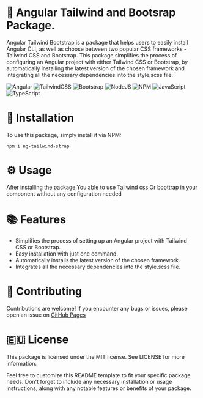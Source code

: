 # :jack_o_lantern: Angular Tailwind and Bootsrap Package.
Angular Tailwind Bootstrap is a package that helps users to easily install Angular CLI, as well as choose between two popular CSS frameworks - Tailwind CSS and Bootstrap. This package simplifies the process of configuring an Angular project with either Tailwind CSS or Bootstrap, by automatically installing the latest version of the chosen framework and integrating all the necessary dependencies into the style.scss file.

![Angular](https://img.shields.io/badge/angular-%23DD0031.svg?style=for-the-badge&logo=angular&logoColor=white)
![TailwindCSS](https://img.shields.io/badge/tailwindcss-%2338B2AC.svg?style=for-the-badge&logo=tailwind-css&logoColor=white)
![Bootstrap](https://img.shields.io/badge/bootstrap-%23563D7C.svg?style=for-the-badge&logo=bootstrap&logoColor=white)
![NodeJS](https://img.shields.io/badge/node.js-6DA55F?style=for-the-badge&logo=node.js&logoColor=white)
![NPM](https://img.shields.io/badge/NPM-%23CB3837.svg?style=for-the-badge&logo=npm&logoColor=white)
![JavaScript](https://img.shields.io/badge/javascript-%23323330.svg?style=for-the-badge&logo=javascript&logoColor=%23F7DF1E)
![TypeScript](https://img.shields.io/badge/typescript-%23007ACC.svg?style=for-the-badge&logo=typescript&logoColor=white)

# :wrench: Installation
To use this package, simply install it via NPM:
```
npm i ng-tailwind-strap

```

# :gear: Usage
After installing the package,You able to use Tailwind css Or boottrap in your component without any configuration
needed

# :books: Features
+ Simplifies the process of setting up an Angular project with Tailwind CSS or Bootstrap.
+ Easy installation with just one command.
+ Automatically installs the latest version of the chosen framework.
+ Integrates all the necessary dependencies into the style.scss file.

# :nazar_amulet: Contributing
Contributions are welcome! If you encounter any bugs or issues, please open an issue on [GitHub Pages](https://github.com/Gharib84/Ng-Tailwind)

# :eu: License
This package is licensed under the MIT license. See LICENSE for more information.

Feel free to customize this README template to fit your specific package needs. Don't forget to include any necessary installation or usage instructions, along with any notable features or benefits of your package.
